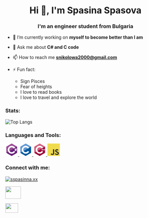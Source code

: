 <h1 align="center">Hi 👋, I'm Spasina Spasova</h1>
<h3 align="center">I'm an engineer student from Bulgaria</h3>

- 🔭 I’m currently working on **myself to become better than I am**

- 💬 Ask me about **C# and C code**

- 📫 How to reach me **snikolowa2000@gmail.com**

- ⚡ Fun fact: 
  - Sign Pisces  
  - Fear of heights 
  - I love to read books  
  - I love to travel and explore the world


<h3 align="left">Stats:</h3>

![Top Langs](https://github-readme-stats.vercel.app/api/top-langs/?username=SpasinaSpasova&theme=vue )

<h3 align="left">Languages and Tools:</h3>
<p align="left"> 
<a href="https://www.w3schools.com/cs/" target="_blank"> <img src="https://raw.githubusercontent.com/devicons/devicon/master/icons/csharp/csharp-original.svg" alt="csharp" width="40" height="40"/> </a> 
<a href="https://www.cprogramming.com/" target="_blank"> <img src="https://raw.githubusercontent.com/devicons/devicon/master/icons/c/c-original.svg" alt="c" width="40" height="40"/> </a>
<a href="https://www.w3schools.com/cpp/" target="_blank"> <img src="https://raw.githubusercontent.com/devicons/devicon/master/icons/cplusplus/cplusplus-original.svg" alt="cplusplus" width="40" height="40"/> </a> 
<a href="https://developer.mozilla.org/en-US/docs/Web/JavaScript" target="_blank"> <img src="https://raw.githubusercontent.com/devicons/devicon/master/icons/javascript/javascript-original.svg" alt="javascript" width="40" height="40"/> </a> </p>


<h3 align="left">Connect with me:</h3>
<p align="left">
  
<a href="https://instagram.com/sspasinna.xx" target="blank"><img align="center" src="https://raw.githubusercontent.com/rahuldkjain/github-profile-readme-generator/master/src/images/icons/Social/instagram.svg" alt="sspasinna.xx" height="30" width="40" /></a>
</p>

<a href="https://www.linkedin.com/in/spasina-spasova-b69b9021a/" target="blank"><img align="center" src="https://testingsaas.nl/wp-content/uploads/2020/09/Linkedin-Logo.png" height="39" width="49" /></a>
</p>

<a href="https://www.facebook.com/profile.php?id=100027966755531" target="blank"><img align="center" src="https://upload.wikimedia.org/wikipedia/commons/thumb/1/1b/Facebook_icon.svg/600px-Facebook_icon.svg.png" height="30" width="40" /></a>
</p>
